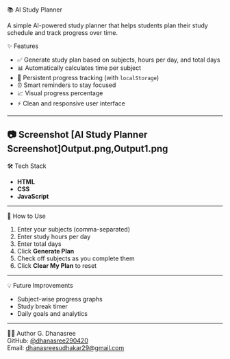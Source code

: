  📚 AI Study Planner

A simple AI-powered study planner that helps students plan their study schedule and track progress over time.

✨ Features
- ✅ Generate study plan based on subjects, hours per day, and total days
- 📊 Automatically calculates time per subject
- 📌 Persistent progress tracking (with `localStorage`)
- ⏰ Smart reminders to stay focused
- 📈 Visual progress percentage
- ⚡ Clean and responsive user interface
-------------------------------------------------------------------------------------------------------------------------------------------------
📷 Screenshot
[AI Study Planner Screenshot]Output.png,Output1.png
-------------------------------------------------------------------------------------------------------------------------------------------------
🛠️ Tech Stack
- **HTML**
- **CSS**
- **JavaScript**
------------------------------------------------------------------------------------------------------------------------------------------------ 
🚀 How to Use
1. Enter your subjects (comma-separated)
2. Enter study hours per day
3. Enter total days
4. Click **Generate Plan**
5. Check off subjects as you complete them
6. Click **Clear My Plan** to reset
-------------------------------------------------------------------------------------------------------------------------------------------------
💡 Future Improvements
- Subject-wise progress graphs
- Study break timer
- Daily goals and analytics
-------------------------------------------------------------------------------------------------------------------------------------------------
 🙋‍♀️ Author
  G. Dhanasree  
  GitHub: [@dhanasree290420](https://github.com/dhanasree290420)  
  Email: dhanasreesudhakar29@gmail.com


